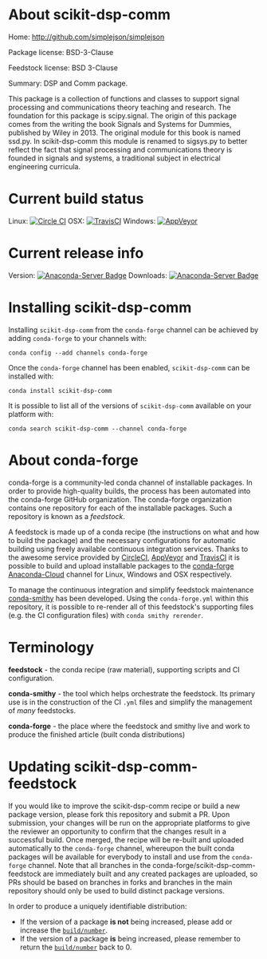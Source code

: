 About scikit-dsp-comm
=====================

Home: http://github.com/simplejson/simplejson

Package license: BSD-3-Clause

Feedstock license: BSD 3-Clause

Summary: DSP and Comm package.

This package is a collection of functions and classes to support signal processing and communications theory teaching and research. The foundation for this package is scipy.signal. The origin of this package comes from the writing the book Signals and Systems for Dummies, published by Wiley in 2013. The original module for this book is named ssd.py. In scikit-dsp-comm this module is renamed to sigsys.py to better reflect the fact that signal processing and communications theory is founded in signals and systems, a traditional subject in electrical engineering curricula.


Current build status
====================

Linux: [![Circle CI](https://circleci.com/gh/conda-forge/scikit-dsp-comm-feedstock.svg?style=shield)](https://circleci.com/gh/conda-forge/scikit-dsp-comm-feedstock)
OSX: [![TravisCI](https://travis-ci.org/conda-forge/scikit-dsp-comm-feedstock.svg?branch=master)](https://travis-ci.org/conda-forge/scikit-dsp-comm-feedstock)
Windows: [![AppVeyor](https://ci.appveyor.com/api/projects/status/github/conda-forge/scikit-dsp-comm-feedstock?svg=True)](https://ci.appveyor.com/project/conda-forge/scikit-dsp-comm-feedstock/branch/master)

Current release info
====================
Version: [![Anaconda-Server Badge](https://anaconda.org/conda-forge/scikit-dsp-comm/badges/version.svg)](https://anaconda.org/conda-forge/scikit-dsp-comm)
Downloads: [![Anaconda-Server Badge](https://anaconda.org/conda-forge/scikit-dsp-comm/badges/downloads.svg)](https://anaconda.org/conda-forge/scikit-dsp-comm)

Installing scikit-dsp-comm
==========================

Installing `scikit-dsp-comm` from the `conda-forge` channel can be achieved by adding `conda-forge` to your channels with:

```
conda config --add channels conda-forge
```

Once the `conda-forge` channel has been enabled, `scikit-dsp-comm` can be installed with:

```
conda install scikit-dsp-comm
```

It is possible to list all of the versions of `scikit-dsp-comm` available on your platform with:

```
conda search scikit-dsp-comm --channel conda-forge
```


About conda-forge
=================

conda-forge is a community-led conda channel of installable packages.
In order to provide high-quality builds, the process has been automated into the
conda-forge GitHub organization. The conda-forge organization contains one repository
for each of the installable packages. Such a repository is known as a *feedstock*.

A feedstock is made up of a conda recipe (the instructions on what and how to build
the package) and the necessary configurations for automatic building using freely
available continuous integration services. Thanks to the awesome service provided by
[CircleCI](https://circleci.com/), [AppVeyor](http://www.appveyor.com/)
and [TravisCI](https://travis-ci.org/) it is possible to build and upload installable
packages to the [conda-forge](https://anaconda.org/conda-forge)
[Anaconda-Cloud](http://docs.anaconda.org/) channel for Linux, Windows and OSX respectively.

To manage the continuous integration and simplify feedstock maintenance
[conda-smithy](http://github.com/conda-forge/conda-smithy) has been developed.
Using the ``conda-forge.yml`` within this repository, it is possible to re-render all of
this feedstock's supporting files (e.g. the CI configuration files) with ``conda smithy rerender``.


Terminology
===========

**feedstock** - the conda recipe (raw material), supporting scripts and CI configuration.

**conda-smithy** - the tool which helps orchestrate the feedstock.
                   Its primary use is in the construction of the CI ``.yml`` files
                   and simplify the management of *many* feedstocks.

**conda-forge** - the place where the feedstock and smithy live and work to
                  produce the finished article (built conda distributions)


Updating scikit-dsp-comm-feedstock
==================================

If you would like to improve the scikit-dsp-comm recipe or build a new
package version, please fork this repository and submit a PR. Upon submission,
your changes will be run on the appropriate platforms to give the reviewer an
opportunity to confirm that the changes result in a successful build. Once
merged, the recipe will be re-built and uploaded automatically to the
`conda-forge` channel, whereupon the built conda packages will be available for
everybody to install and use from the `conda-forge` channel.
Note that all branches in the conda-forge/scikit-dsp-comm-feedstock are
immediately built and any created packages are uploaded, so PRs should be based
on branches in forks and branches in the main repository should only be used to
build distinct package versions.

In order to produce a uniquely identifiable distribution:
 * If the version of a package **is not** being increased, please add or increase
   the [``build/number``](http://conda.pydata.org/docs/building/meta-yaml.html#build-number-and-string).
 * If the version of a package **is** being increased, please remember to return
   the [``build/number``](http://conda.pydata.org/docs/building/meta-yaml.html#build-number-and-string)
   back to 0.
